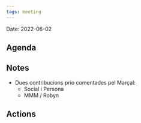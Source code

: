 ```yaml
---
tags: meeting
---
```


Date: 2022-06-02

## Agenda

## Notes
- Dues contribucions prio comentades pel Marçal:
    - Social i Persona
    - MMM / Robyn
## Actions
